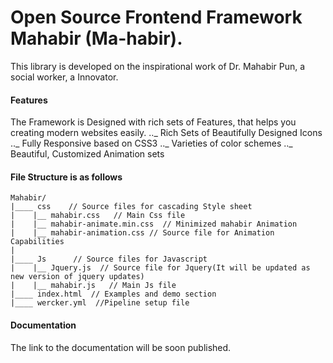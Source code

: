 # Open Source Frontend Framework Mahabir (Ma-habir).

This library is developed on the inspirational work of Dr. Mahabir Pun, a social worker, a Innovator.

#### Features

The Framework is Designed with rich sets of Features, that helps you creating modern websites easily.
.._ Rich Sets of Beautifully Designed Icons
.._ Fully Responsive based on CSS3
.._ Varieties of color schemes
.._ Beautiful, Customized Animation sets

#### File Structure is as follows

```text
Mahabir/
|____ css    // Source files for cascading Style sheet
|    |__ mahabir.css   // Main Css file
|    |__ mahabir-animate.min.css  // Minimized mahabir Animation
|    |__ mahabir-animation.css // Source file for Animation Capabilities
|
|____ Js      // Source files for Javascript
|    |__ Jquery.js  // Source file for Jquery(It will be updated as new version of jquery updates)
|    |__ mahabir.js   // Main Js file
|____ index.html  // Examples and demo section
|____ wercker.yml  //Pipeline setup file
```

#### Documentation

The link to the documentation will be soon published.
